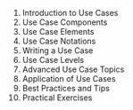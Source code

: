 1. Introduction to Use Cases
2. Use Case Components
3. Use Case Elements
4. Use Case Notations
5. Writing a Use Case
6. Use Case Levels
7. Advanced Use Case Topics
8. Application of Use Cases
9. Best Practices and Tips
10. Practical Exercises


